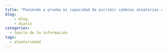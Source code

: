 ```yaml
---
title: "Poniendo a prueba mi capacidad de escribir cadenas aleatorias con lápiz y papel"
blog: 
    - blog
    - diario
categories:
  - teoría de la información
tags:
  - aleatoriedad
---
```


